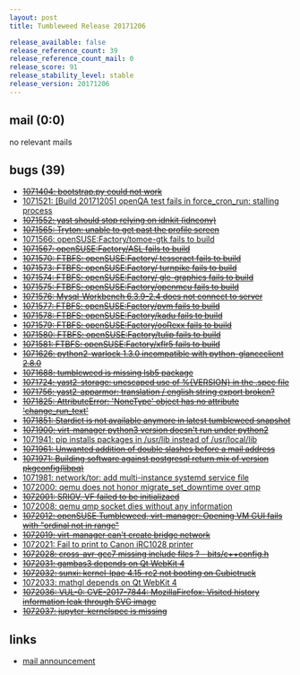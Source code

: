 ```yaml
---
layout: post
title: Tumbleweed Release 20171206

release_available: false
release_reference_count: 39
release_reference_count_mail: 0
release_score: 91
release_stability_level: stable
release_version: 20171206
---
```


## mail (0:0)

no relevant mails

## bugs (39)

<!--more-->

- ~~[1071404: bootstrap.py could not work](https://bugzilla.opensuse.org/show_bug.cgi?id=1071404)~~
- [1071521: \[Build 20171205\] openQA test fails in force_cron_run: stalling process](https://bugzilla.opensuse.org/show_bug.cgi?id=1071521)
- ~~[1071552: yast should stop relying on idnkit (idnconv)](https://bugzilla.opensuse.org/show_bug.cgi?id=1071552)~~
- ~~[1071565: Tryton: unable to get past the profile screen](https://bugzilla.opensuse.org/show_bug.cgi?id=1071565)~~
- [1071566: openSUSE:Factory/tomoe-gtk fails to build](https://bugzilla.opensuse.org/show_bug.cgi?id=1071566)
- ~~[1071567: openSUSE:Factory/ASL fails to build](https://bugzilla.opensuse.org/show_bug.cgi?id=1071567)~~
- ~~[1071570: FTBFS: openSUSE:Factory/ tesseract fails to build](https://bugzilla.opensuse.org/show_bug.cgi?id=1071570)~~
- ~~[1071573: FTBFS: openSUSE:Factory/ turnpike fails to build](https://bugzilla.opensuse.org/show_bug.cgi?id=1071573)~~
- ~~[1071574: FTBFS: openSUSE:Factory/ gle-graphics fails to build](https://bugzilla.opensuse.org/show_bug.cgi?id=1071574)~~
- ~~[1071575: FTBFS: openSUSE:Factory/openmcu fails to build](https://bugzilla.opensuse.org/show_bug.cgi?id=1071575)~~
- ~~[1071576: Mysql-Workbench 6.3.9-2.4 does not connect to server](https://bugzilla.opensuse.org/show_bug.cgi?id=1071576)~~
- ~~[1071577: FTBFS: openSUSE:Factory/pvm fails to build](https://bugzilla.opensuse.org/show_bug.cgi?id=1071577)~~
- ~~[1071578: FTBFS: openSUSE:Factory/kadu fails to build](https://bugzilla.opensuse.org/show_bug.cgi?id=1071578)~~
- ~~[1071579: FTBFS: openSUSE:Factory/ooRexx fails to build](https://bugzilla.opensuse.org/show_bug.cgi?id=1071579)~~
- ~~[1071580: FTBFS: openSUSE:Factory/tulip fails to build](https://bugzilla.opensuse.org/show_bug.cgi?id=1071580)~~
- ~~[1071581: FTBFS: openSUSE:Factory/xflr5 fails to build](https://bugzilla.opensuse.org/show_bug.cgi?id=1071581)~~
- ~~[1071626: python2-warlock 1.3.0 incompatible with python-glanceclient 2.8.0](https://bugzilla.opensuse.org/show_bug.cgi?id=1071626)~~
- ~~[1071688: tumbleweed is missing lsb5 package](https://bugzilla.opensuse.org/show_bug.cgi?id=1071688)~~
- ~~[1071724: yast2-storage: unescaped use of %{VERSION} in the .spec file](https://bugzilla.opensuse.org/show_bug.cgi?id=1071724)~~
- ~~[1071756: yast2-apparmor: translation / english string export broken?](https://bugzilla.opensuse.org/show_bug.cgi?id=1071756)~~
- ~~[1071825: AttributeError: 'NoneType' object has no attribute 'change_run_text'](https://bugzilla.opensuse.org/show_bug.cgi?id=1071825)~~
- ~~[1071851: Stardict is not available anymore in latest tumbleweed snapshot](https://bugzilla.opensuse.org/show_bug.cgi?id=1071851)~~
- ~~[1071900: virt-manager python3 version doesn't run under python2](https://bugzilla.opensuse.org/show_bug.cgi?id=1071900)~~
- [1071941: pip installs packages in /usr/lib instead of /usr/local/lib](https://bugzilla.opensuse.org/show_bug.cgi?id=1071941)
- ~~[1071961: Unwanted addition of double slashes before a mail address](https://bugzilla.opensuse.org/show_bug.cgi?id=1071961)~~
- ~~[1071971: Building software against postgresql return mix of version pkgconfig(libpq)](https://bugzilla.opensuse.org/show_bug.cgi?id=1071971)~~
- [1071981: network/tor: add multi-instance systemd service file](https://bugzilla.opensuse.org/show_bug.cgi?id=1071981)
- [1072000: qemu does not honor migrate_set_downtime over qmp](https://bugzilla.opensuse.org/show_bug.cgi?id=1072000)
- ~~[1072001: SRIOV, VF failed to be initializaed](https://bugzilla.opensuse.org/show_bug.cgi?id=1072001)~~
- [1072008: qemu qmp socket dies without any information](https://bugzilla.opensuse.org/show_bug.cgi?id=1072008)
- ~~[1072012: openSUSE Tumbleweed, virt-manager: Opening VM GUI fails with "ordinal not in range"](https://bugzilla.opensuse.org/show_bug.cgi?id=1072012)~~
- ~~[1072019: virt-manager can't create bridge network](https://bugzilla.opensuse.org/show_bug.cgi?id=1072019)~~
- [1072021: Fail to print to Canon iRC1028 printer](https://bugzilla.opensuse.org/show_bug.cgi?id=1072021)
- ~~[1072028: cross-avr-gcc7 missing include files ? - bits/c++config.h](https://bugzilla.opensuse.org/show_bug.cgi?id=1072028)~~
- ~~[1072031: gambas3 depends on Qt WebKit 4](https://bugzilla.opensuse.org/show_bug.cgi?id=1072031)~~
- ~~[1072032: sunxi: kernel-lpae 4.15-rc2 not booting on Cubietruck](https://bugzilla.opensuse.org/show_bug.cgi?id=1072032)~~
- [1072033: mathgl depends on Qt WebKit 4](https://bugzilla.opensuse.org/show_bug.cgi?id=1072033)
- ~~[1072036: VUL-0: CVE-2017-7844: MozillaFirefox: Visited history information leak through SVG image](https://bugzilla.opensuse.org/show_bug.cgi?id=1072036)~~
- ~~[1072037: jupyter-kernelspec is missing](https://bugzilla.opensuse.org/show_bug.cgi?id=1072037)~~



## links

- [mail announcement](https://lists.opensuse.org/opensuse-factory/2017-12/msg00201.html)
